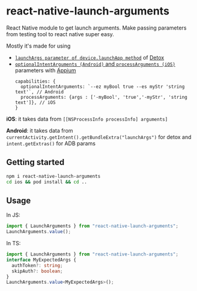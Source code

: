 # react-native-launch-arguments

React Native module to get launch arguments. Make passing parameters from testing tool to react native super easy.

Mostly it's made for using
* [`launchArgs parameter of device.launchApp method`](https://github.com/wix/Detox/blob/master/docs/APIRef.DeviceObjectAPI.md#7-launchargsadditional-process-launch-arguments) of [Detox](https://github.com/wix/Detox/)
* [`optionalIntentArguments (Android)` and `processArguments (iOS)`](http://appium.io/docs/en/writing-running-appium/caps/) parameters with [Appium](http://appium.io/)
   ```tsx
   capabilities: {
     optionalIntentArguments: `--ez myBool true --es myStr 'string text'`, // Android
     processArguments: {args : ['-myBool', 'true','-myStr', 'string text']}, // iOS
   }
   ```


**iOS**: it takes data from `[[NSProcessInfo processInfo] arguments]`

**Android**: it takes data from `currentActivity.getIntent().getBundleExtra("launchArgs")` for detox and `intent.getExtras()` for ADB params


## Getting started

```sh
npm i react-native-launch-arguments
cd ios && pod install && cd ..
```

## Usage

In JS:

```js
import { LaunchArguments } from "react-native-launch-arguments";
LaunchArguments.value();
```

In TS:

```ts
import { LaunchArguments } from "react-native-launch-arguments";
interface MyExpectedArgs {
  authToken?: string;
  skipAuth?: boolean;
}
LaunchArguments.value<MyExpectedArgs>();
```
